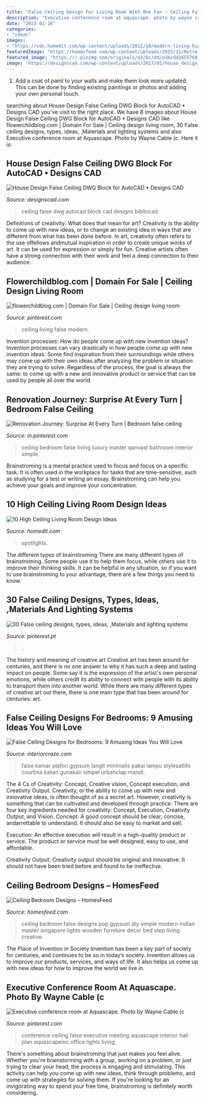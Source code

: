 ```yaml
---
title: "False Ceiling Design For Living Room With One Fan ~ Ceiling False Dwg Autocad Block Cad Designs Bibliocad"
description: "Executive conference room at aquascape. photo by wayne cable (c"
date: "2023-01-16"
categories:
- "ideas"
images:
- "https://cdn.homedit.com/wp-content/uploads/2012/10/modern-living-high-ceiling.jpg"
featuredImage: "https://homesfeed.com/wp-content/uploads/2015/11/Retro-And-Luxury-Ceiling-Bedroom-Designs-With-Dark-Wooden-Furniture.jpg"
featured_image: "https://i.pinimg.com/originals/a3/6c/dd/a36cdd265576812956c2024602fd188a.jpg"
image: "https://designscad.com/wp-content/uploads/2017/01/house_design_false_ceiling_dwg_block_for_autocad_15793.gif"
---
```



1. Add a coat of paint to your walls and make them look more updated. This can be done by finding existing paintings or photos and adding your own personal touch. 

	

		
searching about House Design False Ceiling DWG Block for AutoCAD • Designs CAD you've visit to the right place. We have 8 Images about House Design False Ceiling DWG Block for AutoCAD • Designs CAD like flowerchildblog.com | Domain For Sale | Ceiling design living room, 30 False ceiling designs, types, ideas, ,Materials and lighting systems and also Executive conference room at Aquascape. Photo by Wayne Cable (c. Here it is:
		
    
## House Design False Ceiling DWG Block For AutoCAD • Designs CAD

<img loading=lazy src="https://designscad.com/wp-content/uploads/2017/01/house_design_false_ceiling_dwg_block_for_autocad_15793.gif" onerror="this.onerror=null;this.src='https://tse4.mm.bing.net/th?id=OIP.QxOyJ59pGWolLc8p_scO7AHaE_&amp;pid=15.1';" alt="House Design False Ceiling DWG Block for AutoCAD • Designs CAD">

_Source: designscad.com_

>ceiling false dwg autocad block cad designs bibliocad. 

	

Definitions of creativity: What does that mean for art?
Creativity is the ability to come up with new ideas, or to change an existing idea in ways that are different from what has been done before. In art, creativity often refers to the use offellows andmutual inspiration in order to create unique works of art. It can be used for expression or simply for fun. Creative artists often have a strong connection with their work and feel a deep connection to their audience.

    
## Flowerchildblog.com | Domain For Sale | Ceiling Design Living Room

<img loading=lazy src="https://i.pinimg.com/736x/f5/47/f1/f547f12eed60537d8dfc62f4a22ae07c.jpg" onerror="this.onerror=null;this.src='https://tse4.mm.bing.net/th?id=OIP.tIA_-Rk69jkt-IvYeZ9dCgHaLH&amp;pid=15.1';" alt="flowerchildblog.com | Domain For Sale | Ceiling design living room">

_Source: pinterest.com_

>ceiling living false modern. 

	

Invention processes: How do people come up with new invention ideas?
Invention processes can vary drastically in how people come up with new invention ideas. Some find inspiration from their surroundings while others may come up with their own ideas after analyzing the problem or situation they are trying to solve. Regardless of the process, the goal is always the same: to come up with a new and innovative product or service that can be used by people all over the world.

    
## Renovation Journey: Surprise At Every Turn | Bedroom False Ceiling

<img loading=lazy src="https://i.pinimg.com/originals/35/54/83/355483cd73f5dac28b1b3258a3c8ea2f.jpg" onerror="this.onerror=null;this.src='https://tse3.mm.bing.net/th?id=OIP.iU2sxT818l_9B4CAOP0HHQHaLH&amp;pid=15.1';" alt="Renovation Journey: Surprise At Every Turn | Bedroom false ceiling">

_Source: in.pinterest.com_

>ceiling bedroom false living luxury master qanvast bathroom interior simple. 

	

Brainstroming is a mental practice used to focus and focus on a specific task. It is often used in the workplace for tasks that are time-sensitive, such as studying for a test or writing an essay. Brainstroming can help you achieve your goals and improve your concentration.

    
## 10 High Ceiling Living Room Design Ideas

<img loading=lazy src="https://cdn.homedit.com/wp-content/uploads/2012/10/modern-living-high-ceiling.jpg" onerror="this.onerror=null;this.src='https://tse3.mm.bing.net/th?id=OIP.20Y9n-SkRhHYafyr7-bHdgHaK7&amp;pid=15.1';" alt="10 High Ceiling Living Room Design Ideas">

_Source: homedit.com_

>spotlights. 

	

The different types of brainstroming
There are many different types of brainstroming. Some people use it to help them focus, while others use it to improve their thinking skills. It can be helpful in any situation, so if you want to use brainstroming to your advantage, there are a few things you need to know.

    
## 30 False Ceiling Designs, Types, Ideas, ,Materials And Lighting Systems

<img loading=lazy src="https://i.pinimg.com/originals/a3/6c/dd/a36cdd265576812956c2024602fd188a.jpg" onerror="this.onerror=null;this.src='https://tse3.mm.bing.net/th?id=OIP.pj7WBkhwQoGj5cd7m3RKsgHaLH&amp;pid=15.1';" alt="30 False ceiling designs, types, ideas, ,Materials and lighting systems">

_Source: pinterest.pt_

>. 

	

The history and meaning of creative art
Creative art has been around for centuries, and there is no one answer to why it has such a deep and lasting impact on people. Some say it is the expression of the artist's own personal emotions, while others credit its ability to connect with people with its ability to transport them into another world. While there are many different types of creative art out there, there is one main type that has been around for centuries: art.

    
## False Ceiling Designs For Bedrooms: 9 Amusing Ideas You Will Love

<img loading=lazy src="https://interiorcraze.com/wp-content/uploads/2020/07/false-ceiling-design-for-bedroom5.jpeg" onerror="this.onerror=null;this.src='https://tse3.mm.bing.net/th?id=OIP.563bfP_44QYPZetWpZeQeQHaF_&amp;pid=15.1';" alt="False Ceiling Designs for Bedrooms: 9 Amusing Ideas You Will Love">

_Source: interiorcraze.com_

>false kamar plafon gypsum langit minimalis pakai lampu stylesatlife courtina kalian gunakan simpel urbanclap mandi. 

	

The 4 Cs of Creativity: Concept, Creative vision, Concept execution, and Creativity Output.
Creativity, or the ability to come up with new and innovative ideas, is often thought of as a secret art. However, creativity is something that can be cultivated and developed through practice. There are four key ingredients needed for creativity: Concept, Execution, Creativity Output, and Vision.
Concept: A good concept should be clear, concise, andarrettable to understand. It should also be easy to market and sell.

Execution: An effective execution will result in a high-quality product or service. The product or service must be well designed, easy to use, and affordable.

Creativity Output: Creativity output should be original and innovative. It should not have been tried before and found to be ineffective.

    
## Ceiling Bedroom Designs – HomesFeed

<img loading=lazy src="https://homesfeed.com/wp-content/uploads/2015/11/Retro-And-Luxury-Ceiling-Bedroom-Designs-With-Dark-Wooden-Furniture.jpg" onerror="this.onerror=null;this.src='https://tse1.mm.bing.net/th?id=OIP.XTEiM5s3MyEbeymZ6-5SugHaEY&amp;pid=15.1';" alt="Ceiling Bedroom Designs – HomesFeed">

_Source: homesfeed.com_

>ceiling bedroom false designs pop gypsum diy simple modern indian master singapore lights wooden furniture decor bed step living creative. 

	

The Place of Invention in Society
Invention has been a key part of society for centuries, and continues to be so in today’s society. Invention allows us to improve our products, services, and ways of life. It also helps us come up with new ideas for how to improve the world we live in.

    
## Executive Conference Room At Aquascape. Photo By Wayne Cable (c

<img loading=lazy src="https://i.pinimg.com/736x/08/d1/68/08d168a5e5e9e60e98fc5802739ca48c--work-spaces-office-spaces.jpg" onerror="this.onerror=null;this.src='https://tse1.mm.bing.net/th?id=OIP.VJ82GLpgY32DDKv7IvpsrAHaJ0&amp;pid=15.1';" alt="Executive conference room at Aquascape. Photo by Wayne Cable (c">

_Source: pinterest.com_

>conference ceiling false executive meeting aquascape interior hall plan aquascapeinc office lights living. 

	

There's something about brainstroming that just makes you feel alive. Whether you're brainstorming with a group, working on a problem, or just trying to clear your head, the process is engaging and stimulating. This activity can help you come up with new ideas, think through problems, and come up with strategies for solving them. If you're looking for an invigorating way to spend your free time, brainstroming is definitely worth considering.

